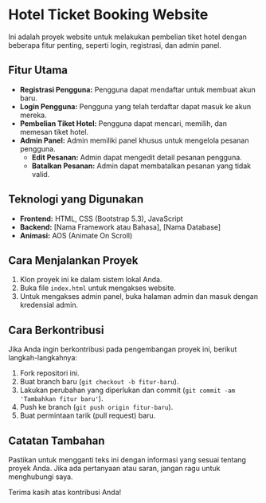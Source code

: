 # Hotel Ticket Booking Website

Ini adalah proyek website untuk melakukan pembelian tiket hotel dengan beberapa fitur penting, seperti login, registrasi, dan admin panel.

## Fitur Utama
- **Registrasi Pengguna:** Pengguna dapat mendaftar untuk membuat akun baru.
- **Login Pengguna:** Pengguna yang telah terdaftar dapat masuk ke akun mereka.
- **Pembelian Tiket Hotel:** Pengguna dapat mencari, memilih, dan memesan tiket hotel.
- **Admin Panel:** Admin memiliki panel khusus untuk mengelola pesanan pengguna.
    - **Edit Pesanan:** Admin dapat mengedit detail pesanan pengguna.
    - **Batalkan Pesanan:** Admin dapat membatalkan pesanan yang tidak valid.

## Teknologi yang Digunakan
- **Frontend:** HTML, CSS (Bootstrap 5.3), JavaScript
- **Backend:** [Nama Framework atau Bahasa], [Nama Database]
- **Animasi:** AOS (Animate On Scroll)

## Cara Menjalankan Proyek
1. Klon proyek ini ke dalam sistem lokal Anda.
2. Buka file `index.html` untuk mengakses website.
3. Untuk mengakses admin panel, buka halaman admin dan masuk dengan kredensial admin.

## Cara Berkontribusi
Jika Anda ingin berkontribusi pada pengembangan proyek ini, berikut langkah-langkahnya:
1. Fork repositori ini.
2. Buat branch baru (`git checkout -b fitur-baru`).
3. Lakukan perubahan yang diperlukan dan commit (`git commit -am 'Tambahkan fitur baru'`).
4. Push ke branch (`git push origin fitur-baru`).
5. Buat permintaan tarik (pull request) baru.

## Catatan Tambahan
Pastikan untuk mengganti teks ini dengan informasi yang sesuai tentang proyek Anda. Jika ada pertanyaan atau saran, jangan ragu untuk menghubungi saya.

Terima kasih atas kontribusi Anda!
